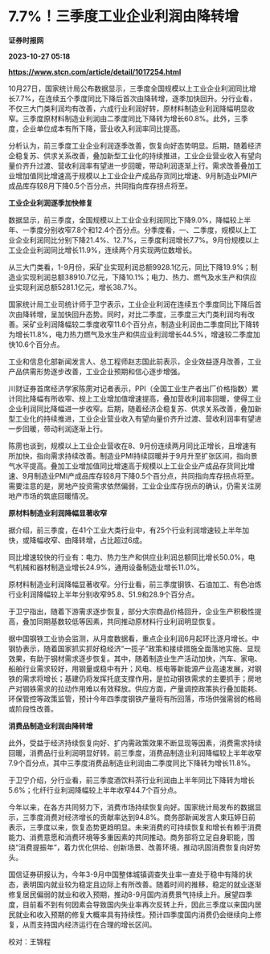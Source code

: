 # 7.7%！三季度工业企业利润由降转增
**证券时报网**

**2023-10-27 05:18**

**https://www.stcn.com/article/detail/1017254.html**

10月27日，国家统计局公布数据显示，三季度全国规模以上工业企业利润同比增长7.7%，在连续五个季度同比下降后首次由降转增，逐季加快回升。分行业看，不仅三大门类利润均有改善，六成行业利润好转，原材料制造业利润降幅明显收窄。三季度原材料制造业利润由二季度同比下降转为增长60.8%。此外，三季度，企业单位成本有所下降，营业收入利润率同比提高。

分析认为，前三季度工业企业利润逐季改善，恢复向好态势明显。后期，随着经济企稳复苏、供求关系改善，叠加新型工业化的持续推进，工业企业营业收入有望向量价齐升过渡、营收利润率有望进一步回暖，带动利润逐渐上行。需求改善叠加工业增加值同比增速高于规模以上工业企业产成品存货同比增速、9月制造业PMI产成品库存较8月下降0.5个百分点，共同指向库存拐点将至。

**工业企业利润逐季加快修复**

数据显示，前三季度，全国规模以上工业企业利润同比下降9.0%，降幅较上半年、一季度分别收窄7.8个和12.4个百分点。分季度看，一、二季度，规模以上工业企业利润同比分别下降21.4%、12.7%，三季度利润增长7.7%。9月份规模以上工业企业利润同比增长11.9%，连续两个月实现两位数增长。

从三大门类看，1-9月份，采矿业实现利润总额9928.1亿元，同比下降19.9%；制造业实现利润总额38910.7亿元，下降10.1%；电力、热力、燃气及水生产和供应业实现利润总额5281.1亿元，增长38.7%。

国家统计局工业司统计师于卫宁表示，工业企业利润在连续五个季度同比下降后首次由降转增，呈加快回升态势。同时，对比二季度，三季度三大门类利润均有改善。采矿业利润降幅较二季度收窄11.6个百分点，制造业利润由二季度同比下降转为增长11.8%，电力热力燃气及水生产和供应业利润增长44.5%，增速较二季度加快10.6个百分点。

工业和信息化部新闻发言人、总工程师赵志国此前表示，企业效益逐月改善，工业产品供需形势逐步改善，工业企业预期和信心逐步增强。

川财证券首席经济学家陈雳对记者表示，PPI（全国工业生产者出厂价格指数）累计同比降幅有所收窄、规上工业增加值增速提高，叠加营收利润率回暖，使得工业企业利润同比降幅进一步收窄。后期，随着经济企稳复苏、供求关系改善，叠加新型工业化的持续推进，工业企业营业收入有望向量价齐升过渡、营收利润率有望进一步回暖，带动利润逐渐上行。

陈雳也谈到，规模以上工业企业营收在8、9月份连续两月同比正增长，且增速有所加快，指向需求持续改善。制造业PMI持续回暖并于9月升至扩张区间，指向景气水平提高。叠加工业增加值同比增速高于规模以上工业企业产成品存货同比增速、9月制造业PMI产成品库存较8月下降0.5个百分点，共同指向库存拐点将至。需要注意的是，房地产投资需求依然偏弱，工业企业库存拐点的确认，仍需关注房地产市场的筑底回暖情况。

**原材料制造业利润降幅显著收窄**

据介绍，前三季度，在41个工业大类行业中，有25个行业利润增速较上半年加快，或降幅收窄、由降转增，占比超过6成。

同比增速较快的行业有：电力、热力生产和供应业利润总额同比增长50.0%，电气机械和器材制造业增长24.9%，通用设备制造业增长11.0%。

原材料制造业利润降幅显著收窄。分行业看，前三季度钢铁、石油加工、有色冶炼行业利润降幅较上半年分别收窄95.8、51.9和28.9个百分点。

于卫宁指出，随着下游需求逐步恢复，部分大宗商品价格回升，企业生产积极性提高，叠加同期基数较低等因素，共同推动原材料行业利润明显恢复。

据中国钢铁工业协会监测，从月度数据看，重点企业利润6月起环比逐月增长。中钢协表示，随着国家抓实抓好稳经济“一揽子”政策和接续措施全面落地实施、显现效果，有助于钢材需求逐步恢复。其中，随着制造业生产活动加快，汽车、家电、船舶行业需求较好，用钢量或稳中有升；风电、核电等新能源产业高速发展，对钢铁的需求将增长；基建仍将发挥托底支撑作用，是拉动钢铁需求的主要抓手；房地产对钢铁需求的拉动作用难以有效释放。供应方面，产量调控政策执行叠加能耗、环保管控等政策监管，预计今年四季度钢铁产量将有所回落，市场供强需弱的格局或阶段性改善。

**消费品制造业利润由降转增**

此外，受益于经济持续恢复向好、扩内需政策效果不断显现等因素，消费需求持续回暖，消费品行业利润明显好转。前三季度，消费品制造业利润降幅较上半年收窄7.9个百分点，其中三季度消费品制造业利润由二季度同比下降转为增长11.8%。

于卫宁介绍，分行业看，前三季度酒饮料茶行业利润由上半年同比下降转为增长5.6%；化纤行业利润降幅较上半年收窄44.7个百分点。

今年以来，在各方共同努力下，消费市场持续恢复向好。国家统计局发布的数据显示，三季度消费对经济增长的贡献率达到94.8%。商务部新闻发言人束珏婷日前表示，三季度以来，恢复态势更趋明显。未来消费的可持续恢复和增长有赖于消费能力、消费意愿和消费环境等多重因素的共同推动。商务部将立足自身职能，围绕“消费提振年”，着力优化供给、创新场景、改善环境，推动巩固消费恢复向好势头。

国信证券研报认为，今年3-9月中国整体城镇调查失业率一直处于稳中有降的状态，表明国内就业较为稳定且边际上有所改善。随着时间的推移，稳定的就业逐渐修复居民偏弱的就业和收入预期，推动8-9月国内消费景气持续上升。展望四季度，目前看不到有何因素会导致国内失业率再次反转上升，因此三季度以来国内居民就业和收入预期的修复大概率具有持续性。预计四季度国内消费仍会继续向上修复，从而支持国内经济运行在合理的增长区间。

校对：王锦程